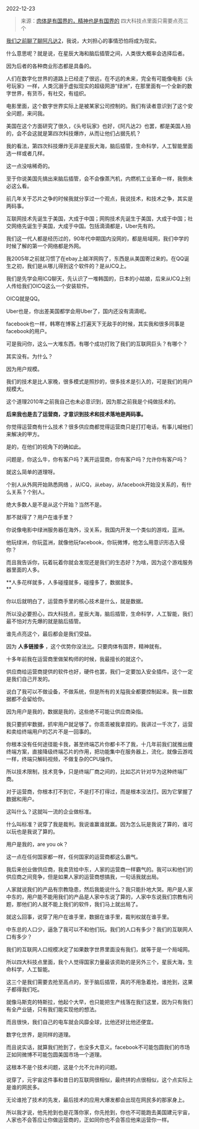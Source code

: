 2022-12-23

> 来源：[肉体是有国界的，精神也是有国界的](http://mp.weixin.qq.com/s?__biz=MzU3NDc5Nzc0NQ==&mid=2247521900&idx=1&sn=42dae074cb32b1899365cba272479a5c&chksm=fd2e34b2ca59bda4c66ba75fe42b756183b8d783c4443278a88e7a32a22998a69ace9f8b7c83&scene=27#wechat_redirect)
> 四大科技点里面只需要点亮三个

[我们之前聊了聊阿凡达2](http://mp.weixin.qq.com/s?__biz=MzU3NDc5Nzc0NQ==&mid=2247521495&idx=1&sn=637514d00be14b2d22f86dd3f5056456&chksm=fd2e3609ca59bf1f3b8db7b962f39248997584ee070e669d2890eb8a0eb9daacf6d87c7b6aa9&scene=21#wechat_redirect)，我说，大刘担心的事情恐怕将成为现实。  

什么意思呢？就是说，在星辰大海和脑后插管之间，人类很大概率会选择后者。  

因为后者的各种商业形态都是具备的。

人们在数字化世界的道路上已经走了很远，在不远的未来，完全有可能像电影《头号玩家》一样，人类沉溺于虚拟现实的超级网游“绿洲”，在那里面有一个全新的数字世界，有货币，有社交，有组织。

电影里面，这个数字世界实际上是被某家公司控制的。我们有读者意识到了这个安全问题，来问我。  

美国在这个方面研究了很久，《头号玩家》也好，《阿凡达2》也罢，都是美国人拍的，会不会这就是第四次科技爆炸，从而让他们占据先机？

我的看法，第四次科技爆炸无非是星辰大海，脑后插管，生命科学，人工智能里面选一样或者几样。

这一点没啥稀奇的。

至于你说美国先搞出来脑后插管，会不会像蒸汽机，内燃机工业革命一样，我倒未必这么看。  

前几年关于芯片之争的时候我就分享过一个观点，我说技术，和技术之争，其实是两码事。  

互联网技术先诞生于美国，大成于中国；网购技术先诞生于美国，大成于中国；社交网络先诞生于美国，大成于中国。包括滴滴都是，Uber先有的。  

我们这一代人都是经历过的，90年代中期国内没网的，都是局域网，我们中学的时候了解的第一个网络都是外网。

我2005年之前就习惯了在ebay上越洋网购了，东西是从美国寄过来的。在QQ诞生之初，我们是从哪儿得到这个软件的？是从ICQ上。  

我们是先学会用ICQ聊天，先认识了一堆韩国的，日本的小姑娘，后来从ICQ上别人传给我们OICQ这么一个安装软件。  

OICQ就是QQ。  

Uber也是，你出差美国都学会用Uber了，国内还没有滴滴呢。

facebook也一样，韩寒在博客上打遍天下无敌手的时候，其实我和很多同事是facebook的用户。

可是我问你，这么一大堆东西，有哪个成功打败了我们的互联网巨头？有哪个？  

其实没有。为什么？

因为用户规模。  

我们的技术是比人家晚，很多模式是照抄的，很多技术是引入的，可是我们的用户规模大。  

这个道理2010年之前我自己也未必意识到，因为那之前我是个纯做技术的。

 **后来我也是去了运营商，才意识到技术和技术落地是两码事。**

你觉得运营商有什么技术？很多供应商都觉得运营商只是打打电话，有事儿喊他们来解决的甲方。  

是的，在他们的视角下的确如此。

问题是，你这么牛，你有客户吗？离开运营商，你有客户吗？允许你有客户吗？

就这么简单的道理呀。  

个别人从外网开始熟悉网络 ，从ICQ，从ebay，从facebook开始没关系的，有什么关系？个别人。

绝大多数人是不是从这个开始？当然不是。  

那不就得了？用户在谁手里？  

你说像电影中绿洲服务器在海外，没关系，我国内开发一个类似的游戏，蓝洲。  

他玩绿洲，你玩蓝洲，就像他玩facebook，你玩微博，他怎么用意识形态入侵你？

而且我告诉你，玩着玩着你就会发现还是我们的生态好？为啥，因为这个游戏服务器里面的人多。  

 **人多花样就多，人多碰撞就多，碰撞多了，数据就多。  
**

你以后就明白了，运营商手里的核心技术是什么，就是数据。

所以没必要担心，四大科技点，星辰大海，脑后插管，生命科学，人工智能，我们最不怕对方先爆的就是脑后插管。

谁先点亮这个，最后都会是我们受益。  

因为 **人多链接多** ，这个优势你没法比。只要肉体有国界，精神就有。  

十多年前我在运营商里做架构师的时候，我最擅长的就这个。  

供应商给运营商提供的软件也好，硬件也罢，我们一定要加入安全插件。这个一定是我们自己开发的。  

说白了我可以不做设备，不做系统，但是所有的关隘我全都要控制起来。我一丝数据都不会留给你。  

因为用户是我的，数据是我的，这些绝不可能让供应商染指。  

我只要抓牢数据，抓牢用户就足够了。你乖乖被我拿捏的。我讲过一千次了，运营和卖给终端用户的芯片不是一回事的。  

你根本没有任何途径能卡我，甚至终端芯片你都卡不了我，十几年前我们就推出痩终端方案，直接降级终端芯片的作用，把功能集中在服务器上，流化，就像云游戏一样，终端只解码视频，不做复杂的CPU操作。

所以技术限制，技术竞争，只是终端厂商之间的，比如芯片针对华为这种终端厂商。  

对于运营商，你根本打不到它，不是打不打得过，而是根本没法打。因为它掌握了数据和用户。  

这叫什么？这就叫一流的企业做标准。  

什么叫标准？说穿了我是裁判。我说谁赢谁就赢。因为怎么玩是我说了算的，谁可以玩也是我说了算的。

用户是我的，are you ok？

这一点在任何国家都一样，任何国家的运营商都这么霸气。

我后来创业做供应商，我卖货给中东，人家的运营商一样霸气的。我可以和他们的供应商之间竞争，但是如果人家的运营商想搞我，一句话我就出局。

人家就说我们的产品有宗教隐患，然后我能说什么？我只能扑地大哭。用户是人家中东的，用户能不能用我们的产品是人家中东说了算的，人家中东说我们宗教有问题，那他们的人就不能上我们的软件，我们马上就出局了。

就这么回事，说穿了用户在谁手里，数据在谁手里，裁判权就在谁手里。  

中东总的人口少，逼急了我可以不和他们玩。我们的人口有多少？我们的互联网人口有多少？  

我们的互联网人口规模决定了如果数字世界里面没有我们，就等于是一个局域网。

所以四大科技点里面，我个人觉得国家力量最该资助的是另外三个，星辰大海，生命科学，人工智能。

这三个是我们需要去抢至高点的，至于脑后插管，真的不用急着抢，谁抢到，这果子都得我们吃。

就像马斯克的特斯拉，他起个大早，也只能把生产线落在我们这里，因为只有我们有全产业链，只有我们能实现他的想法。

而且很快，我们自己的电车就会风靡全球，比他还好比他还便宜。

数字化世界，是同样的道理。

而且说实话，就算我们抢到了，也没多大意义。facebook不可能包圆我们的市场正如同微博不可能包圆美国市场一个道理。

这根本不是个技术问题，这是个允不允许的问题。  

说穿了，元宇宙这件事和昔日的互联网很相似，最终拼的点很相似，这个点实际上是谁的网民多。  

无论谁抢了技术的先发，最后技术的应用大爆发都会出现在网民多的那家身上。  

所以我才说，他先抢到也是花落你家，你先抢到，你也不可能跑去美国建元宇宙，人家也不会答应让你做运营商的，正如同你也不会答应他来运营你一样。

